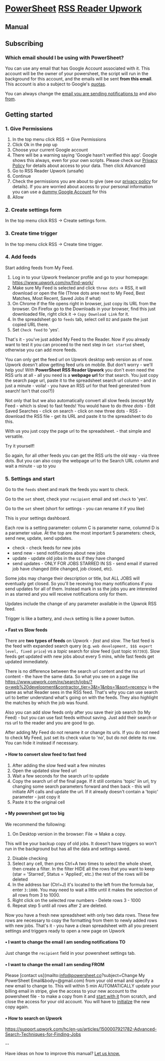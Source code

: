 # [PowerSheet](https://powersheet.co/) [RSS Reader Upwork](https://powersheet.co/rss-reader-upwork/)

## Manual

## Subscribing

### Which email should I be using with PowerSheet?

You can use any email that has Google Account associated with it. This account will be the owner of your powersheet, the script will run in the background for this account, and the emails will be sent **from this email**. This account is also a subject to Google's [quotas](https://developers.google.com/apps-script/guides/services/quotas).

You can always change the [email you are sending notifications to](#i-want-to-change-the-email-i-am-receiving-notifications-to) and also [from](#i-want-to-change-the-email-i-am-sending-from).

## Getting started

### 1. Give Permissions

1. In the top menu click RSS -> Give Permissions
2. Click Ok in the pop up
3. Choose your current Google account
4. There will be a warning saying 'Google hasn't verified this app'. Google shows this always, even for your own scripts. Please check our [Privacy Policy](https://powersheet.co/rss-reader-upwork/privacy-policy) for details about access to your data. Then click Advanced
5. Go to RSS Reader Upwork (unsafe)
6. Continue
7. Check the permissions you are about to give (see our [privacy policy](privacy-policy) for details). If you are worried about access to your personal information you can use a [dummy Google Account](#i-want-to-change-the-email-i-am-sending-from) for this
8. Allow

### 2. Create settings form

In the top menu click RSS -> Create settings form.

### 3. Create time trigger

In the top menu click RSS -> Create time trigger.

### 4. Add feeds

Start adding feeds from My Feed.

1. Log in to your Upwork freelancer profile and go to your homepage: https://www.upwork.com/nx/find-work/
2. Make sure My Feed is selected and click `three dots` -> RSS, it will download or open the file
(Three dots aree next to My Feed, Best Matches, Most Recent, Saved Jobs if what)
3. On Chrome if the file opens right in browser, just copy its URL from the browser. On Firefox go to the Downloads in your browser, find this just downloaded file, right click it -> `Copy Download Link` for it.
4. In the spreadsheet go to `feeds` tab, select cell `D2` and paste the just copied URL there.
5. Set `Check feed` to 'yes'.

That's it - you've just added My Feed to the Reader. Now if you already want to test it you can proceed to the next step in `Get started` sheet, otherwise you can add more feeds.

You can only get the feed url on Upwork desktop web version as of now. Upwork doesn't allow getting feed urls on mobile. But don't worry - we'll help you!
With **PowerSheet RSS Reader Upwork** you don't even need the RSS urls at all - all you need is a **webpage url** for that search. You just copy the search page url, paste it to the spreadsheet search url column - and in just a minute - voila! - you have an RSS url for that feed generated from search! Isn't that cool?))

Not only that but we also automatically convert all slow feeds (except My Feed - which is slow) to fast feeds! You would have to do *three dots* - Edit Saved Searches - click on search - click on new three dots - RSS - download the RSS file - get its URL and paste it to the spreadsheet to do this.

With us you just copy the page url to the spreadsheet. - that simple and versatile.

Try it yourself!

So again, for all other feeds you can get the RSS urls the old way - via three dots. But you can also copy the webpage url to the Search URL column and wait a minute - up to you

### 5. Settings and start

Go to the `feeds` sheet and mark the feeds you want to check.

Go to the `set` sheet, check your `recipient` email and set `check` to 'yes'.

Go to the `set` sheet (short for settings - you can rename it if you like)
 
This is your settings dashboard.

Each row is a setting parameter: column C is parameter name, columnd D is a parameter value. At the top are the most important 5 parameters: check, send new, update, send updates.

* check - check feeds for new jobs
* send new - send notifications about new jobs
* update - update old jobs in the ss if they have changed
* send updates - ONLY FOR JOBS STARRED IN SS - send email if starred job have changed (title changed, job closed, etc).

Some jobs may change their description or title, but ALL JOBS will eventually get closed. So you'll be receving too many notifications if you send updates for all of them. Instead mark in ss the jobs you are interested in as starred and you will receive notifications only for them.

Updates include the change of any parameter available in the Upwrok RSS feed.

Trigger is like a battery, and `check` setting is like a power button.

#### • Fast vs Slow feeds

There are **two types of feeds** on Upwork - *fast* and *slow*. The fast feed is the feed with expanded search query (e.g. `web development, $$$ expert level, fixed price`) vs a *topic* search for slow feed (just topic `957393`). Slow feeds get updated with new jobs about every 5 mins, while fast feeds get updated immediately.

There is no difference between the search url content and the rss url content - the have the same data. So what you see on a page like https://www.upwork.com/nx/search/jobs/?q=web%20development&contractor_tier=3&t=1&nbs=1&sort=recency is the same as what Reader sees in the RSS feed. That's why you can use search url to better understand what's going on with the feeds. They also highlight the matches by which the job was found.

Also you can add slow feeds only after you save their job search (to My Feed) - but you can use fast feeds without saving. Just add their search or rss url to the reader and you are good to go.

After adding My Feed do not rename it or change its urls. If you do not need to check My Feed, just set its check value to 'no', but do not delete its row. You can hide it instead if necessary.

#### • How to convert slow feed to fast feed

1. After adding the slow feed wait a few minutes
2. Open the updated slow feed url
3. Wait a few seconds for the search url to update
4. Copy the search url of the final page. If it still contains 'topic' iin url, try changing some search parameters forward and then back - this will initiate API calls and update the url. If it already doesn't contain a 'topic' parameter - just copy it
5. Paste it to the original cell


#### • My powersheet got too big
We recommend the following:
1. On Desktop version in the browser: File -> Make a copy.

This will be your backup copy of old jobs. It doesn't have triggers so won't run in the background but has all the data and settings saved.

2. Disable checking
3. Select any cell, then pres Ctrl+A two times to select the whole sheet, then create a filter. In the filter HIDE all the rows that you want to keep (star = 'Starred', Status = 'Applied', etc.) the rest of the rows will be deleted
4. In the address bar (Ctrl+J) it's located to the left from the formula bar, enter `3:1000`. You may need to wait a little until it makes the selection of all rows from 3 to 1000.
5. Right click on the selected row  numbers - Delete rows 3 - 1000
6. Repeat step 5 until all rows after 2 are deleted.

Now you have a fresh new spreadsheet with only two data rows. These few rows are necessary to copy the formatting from them to newly added rows with new jobs.
That's it - you have a clean spreadsheet with all you present settings and triggers ready to open a new page on Upwork

#### • I want to change the email I am sending notifications TO
Just change the `recipient` field in your powersheet settings tab.

#### • I want to change the email I am sending FROM
Please [contact us](mailto:info@powersheet.co?subject=Change My PowerSheet Email&body=<your new email>@gmail.com) from your old email and specify a new email to change to. This will within 5 min AUTOMATICALLY update your billing email in stripe, give the access to your new account to the powersheet file - to make a copy from it and [start with it](#getting-started) from scratch, and close the access for your old account. You will have to [initialze](#getting-started) the new copy again.

#### • How to search on Upwork

https://support.upwork.com/hc/en-us/articles/1500007921782-Advanced-Search-Techniques-for-Finding-Jobs

--

Have ideas on how to improve this manual? [Let us know.](mailto:powersheetco@gmail.com)

